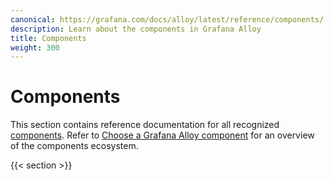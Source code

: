 ```yaml
---
canonical: https://grafana.com/docs/alloy/latest/reference/components/
description: Learn about the components in Grafana Alloy
title: Components
weight: 300
---
```


# Components

This section contains reference documentation for all recognized [components][].
Refer to [Choose a Grafana Alloy component][choose-component] for an overview of the components ecosystem.

{{< section >}}

[components]: ../../get-started/components/
[choose-component]: ../../collect/choose-component/

